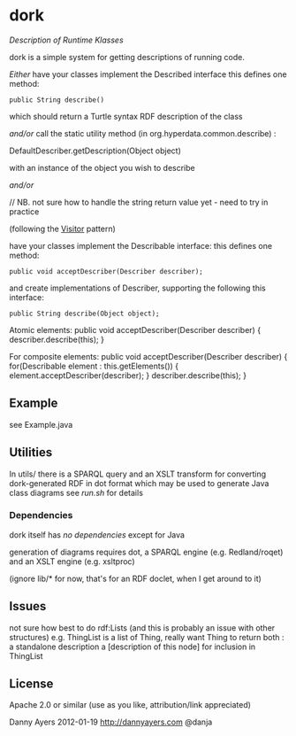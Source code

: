 # dork
_Description of Runtime Klasses_

dork is a simple system for getting descriptions of running code. 

*_Either_*
have your classes implement the Described interface 
this defines one method:

	public String describe()

which should return a Turtle syntax RDF description of the class

*_and/or_*
call the static utility method (in org.hyperdata.common.describe) :

DefaultDescriber.getDescription(Object object)

with an instance of the object you wish to describe

*_and/or_*

// NB. not sure how to handle the string return value yet - need to try in practice

(following the [Visitor](http://en.wikipedia.org/wiki/Visitor_pattern) pattern)  

have your classes implement the Describable interface:
this defines one method:

	public void acceptDescriber(Describer describer);

and create implementations of Describer, supporting the following this interface:

	public String describe(Object object);

Atomic elements:
public void acceptDescriber(Describer describer) {
describer.describe(this);
}

For composite elements:
public void acceptDescriber(Describer describer) {
for(Describable element : this.getElements()) {
element.acceptDescriber(describer);
}
describer.describe(this);
}

## Example

see Example.java

## Utilities
In utils/ there is a SPARQL query and an XSLT transform for converting dork-generated RDF in dot format 
which may be used to generate Java class diagrams
see *run.sh* for details

### Dependencies
dork itself has *no dependencies* except for Java

generation of diagrams requires dot, a SPARQL engine (e.g. Redland/roqet) and an XSLT engine (e.g. xsltproc)

(ignore lib/* for now, that's for an RDF doclet, when I get around to it)

## Issues
not sure how best to do rdf:Lists (and this is probably an issue with other structures)
e.g. ThingList is a list of Thing, really want Thing to return both :
a standalone description
a [description of this node] for inclusion in ThingList

## License
Apache 2.0 or similar
(use as you like, attribution/link appreciated)

Danny Ayers 2012-01-19
http://dannyayers.com
@danja
